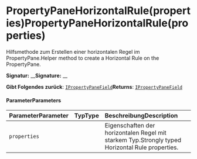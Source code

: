 # <a name="propertypanehorizontalruleproperties"></a><span data-ttu-id="9adf0-101">PropertyPaneHorizontalRule(properties)</span><span class="sxs-lookup"><span data-stu-id="9adf0-101">PropertyPaneHorizontalRule(properties)</span></span>




<span data-ttu-id="9adf0-102">Hilfsmethode zum Erstellen einer horizontalen Regel im PropertyPane.</span><span class="sxs-lookup"><span data-stu-id="9adf0-102">Helper method to create a Horizontal Rule on the PropertyPane.</span></span>

<span data-ttu-id="9adf0-103">**Signatur:** __</span><span class="sxs-lookup"><span data-stu-id="9adf0-103">**Signature:** __</span></span>

<span data-ttu-id="9adf0-104">**Gibt Folgendes zurück**: [`IPropertyPaneField`](../sp-webpart-base/ipropertypanefield.md)<void></span><span class="sxs-lookup"><span data-stu-id="9adf0-104">**Returns**: [`IPropertyPaneField`](../sp-webpart-base/ipropertypanefield.md)<void></span></span>





#### <a name="parameters"></a><span data-ttu-id="9adf0-105">Parameter</span><span class="sxs-lookup"><span data-stu-id="9adf0-105">Parameters</span></span>


| <span data-ttu-id="9adf0-106">Parameter</span><span class="sxs-lookup"><span data-stu-id="9adf0-106">Parameter</span></span>    | <span data-ttu-id="9adf0-107">Typ</span><span class="sxs-lookup"><span data-stu-id="9adf0-107">Type</span></span>    | <span data-ttu-id="9adf0-108">Beschreibung</span><span class="sxs-lookup"><span data-stu-id="9adf0-108">Description</span></span> |
|:-------------|:---------------|:------------|
| `properties`    |  | <span data-ttu-id="9adf0-109">Eigenschaften der horizontalen Regel mit starkem Typ.</span><span class="sxs-lookup"><span data-stu-id="9adf0-109">Strongly typed Horizontal Rule properties.</span></span> |


